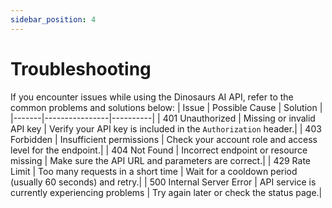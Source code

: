 ```yaml
---
sidebar_position: 4
---
```

# Troubleshooting
If you encounter issues while using the Dinosaurs AI API, refer to the common problems and solutions below:
| Issue | Possible Cause | Solution |
|-------|----------------|----------|
| 401 Unauthorized | Missing or invalid API key | Verify your API key is included in the `Authorization` header.|
| 403 Forbidden | Insufficient permissions | Check your account role and access level for the endpoint.|
| 404 Not Found | Incorrect endpoint or resource missing | Make sure the API URL and parameters are correct.|
| 429 Rate Limit | Too many requests in a short time | Wait for a cooldown period (usually 60 seconds) and retry.|
| 500 Internal Server Error | API service is currently experiencing problems | Try again later or check the status page.|